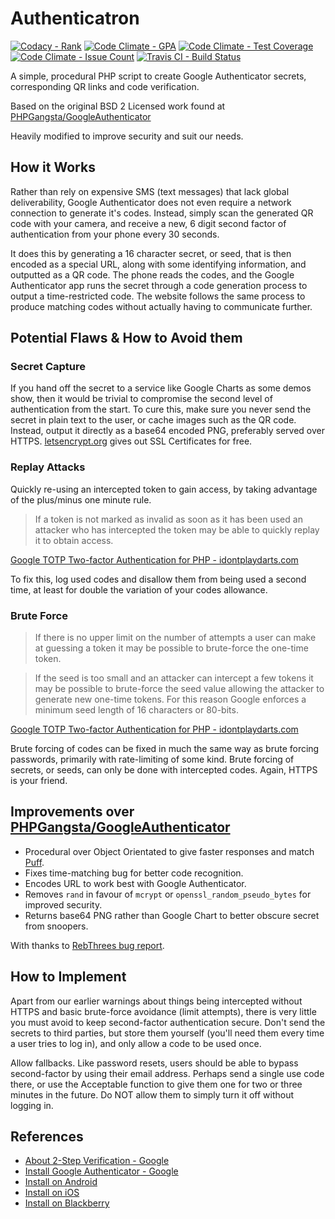 # Authenticatron

[![Codacy - Rank](https://api.codacy.com/project/badge/670334725e9240d1beddb0b34f0d8c3c)](https://www.codacy.com/public/eustasy/authenticatron)
[![Code Climate - GPA](https://codeclimate.com/github/eustasy/authenticatron/badges/gpa.svg)](https://codeclimate.com/github/eustasy/authenticatron)
[![Code Climate - Test Coverage](https://codeclimate.com/github/eustasy/authenticatron/badges/coverage.svg)](https://codeclimate.com/github/eustasy/authenticatron/coverage)
[![Code Climate - Issue Count](https://codeclimate.com/github/eustasy/authenticatron/badges/issue_count.svg)](https://codeclimate.com/github/eustasy/authenticatron)
[![Travis CI - Build Status](https://travis-ci.org/eustasy/phoenix.svg)](https://travis-ci.org/eustasy/phoenix)

A simple, procedural PHP script to create Google Authenticator secrets, corresponding QR links and code verification.

Based on the original BSD 2 Licensed work found at [PHPGangsta/GoogleAuthenticator](https://github.com/PHPGangsta/GoogleAuthenticator)

Heavily modified to improve security and suit our needs.



## How it Works

Rather than rely on expensive SMS (text messages) that lack global deliverability, Google Authenticator does not even require a network connection to generate it's codes. Instead, simply scan the generated QR code with your camera, and receive a new, 6 digit second factor of authentication from your phone every 30 seconds.

It does this by generating a 16 character secret, or seed, that is then encoded as a special URL, along with some identifying information, and outputted as a QR code. The phone reads the codes, and the Google Authenticator app runs the secret through a code generation process to output a time-restricted code. The website follows the same process to produce matching codes without actually having to communicate further.



## Potential Flaws & How to Avoid them


### Secret Capture

If you hand off the secret to a service like Google Charts as some demos show, then it would be trivial to compromise the second level of authentication from the start. To cure this, make sure you never send the secret in plain text to the user, or cache images such as the QR code. Instead, output it directly as a base64 encoded PNG, preferably served over HTTPS. [letsencrypt.org](https://letsencrypt.org) gives out SSL Certificates for free.


### Replay Attacks

Quickly re-using an intercepted token to gain access, by taking advantage of the plus/minus one minute rule.

> If a token is not marked as invalid as soon as it has been used an attacker who has intercepted the token may be able to quickly replay it to obtain access.

[Google TOTP Two-factor Authentication for PHP - idontplaydarts.com](https://www.idontplaydarts.com/2011/07/google-totp-two-factor-authentication-for-php/)

To fix this, log used codes and disallow them from being used a second time, at least for double the variation of your codes allowance.


### Brute Force

> If there is no upper limit on the number of attempts a user can make at guessing a token it may be possible to brute-force the one-time token.

> If the seed is too small and an attacker can intercept a few tokens it may be possible to brute-force the seed value allowing the attacker to generate new one-time tokens. For this reason Google enforces a minimum seed length of 16 characters or 80-bits.

[Google TOTP Two-factor Authentication for PHP - idontplaydarts.com](https://www.idontplaydarts.com/2011/07/google-totp-two-factor-authentication-for-php/)

Brute forcing of codes can be fixed in much the same way as brute forcing passwords, primarily with rate-limiting of some kind. Brute forcing of secrets, or seeds, can only be done with intercepted codes. Again, HTTPS is your friend.



## Improvements over [PHPGangsta/GoogleAuthenticator](https://github.com/PHPGangsta/GoogleAuthenticator)

- Procedural over Object Orientated to give faster responses and match [Puff](https://github.com/eustasy/puff-core).
- Fixes time-matching bug for better code recognition.
- Encodes URL to work best with Google Authenticator.
- Removes `rand` in favour of `mcrypt` or `openssl_random_pseudo_bytes` for improved security.
- Returns base64 PNG rather than Google Chart to better obscure secret from snoopers.

With thanks to [RebThrees bug report](https://github.com/PHPGangsta/GoogleAuthenticator/issues/11).



## How to Implement

Apart from our earlier warnings about things being intercepted without HTTPS and basic brute-force avoidance (limit attempts), there is very little you must avoid to keep second-factor authentication secure. Don't send the secrets to third parties, but store them yourself (you'll need them every time a user tries to log in), and only allow a code to be used once.

Allow fallbacks. Like password resets, users should be able to bypass second-factor by using their email address. Perhaps send a single use code there, or use the Acceptable function to give them one for two or three minutes in the future. Do NOT allow them to simply turn it off without logging in.



## References
- [About 2-Step Verification - Google](https://support.google.com/accounts/answer/180744)
- [Install Google Authenticator - Google](https://support.google.com/accounts/answer/1066447)
- [Install on Android](https://play.google.com/store/apps/details?id=com.google.android.apps.authenticator2)
- [Install on iOS](https://itunes.apple.com/us/app/google-authenticator/id388497605)
- [Install on Blackberry](https://m.google.com/authenticator)
